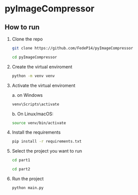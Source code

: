 # pyImageCompressor
## How to run

1. Clone the repo
    ```bash
    git clone https://github.com/FedeP14/pyImageCompressor
    ```

    ```bash
    cd pyImageCompressor
    ```

2. Create the virtual enviroment
    ```bash
    python -m venv venv 
    ```

3. Activate the virtual enviroment

    a. on Windows
    ```bash
    venv\Scripts\activate
    ``` 
    b. On Linux/macOS:
    ```bash
    source venv/bin/activate
    ```

4. Install the requirements
    ```bash
    pip install -r requirements.txt 
    ```

5. Select the project you want to run
    ```bash
    cd part1
    ```
    ```bash
    cd part2
    ```
6. Run the project
    ```bash
    python main.py
    ```